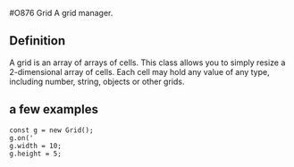#O876 Grid
A grid manager.

## Definition
A grid is an array of arrays of cells.
This class allows you to simply resize a 2-dimensional array of cells. 
Each cell may hold any value of any type, including number, string, objects 
or other grids.

## a few examples

```application/javascript
const g = new Grid();
g.on('
g.width = 10;
g.height = 5;

```